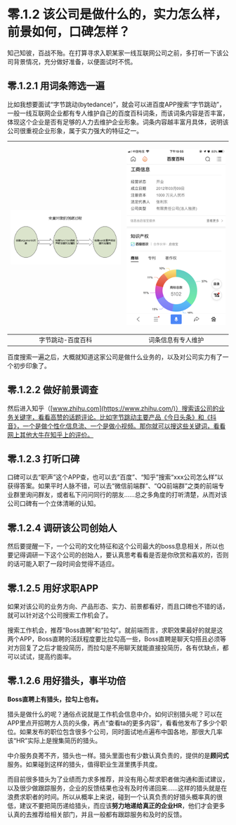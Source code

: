 # 零.1.2 该公司是做什么的，实力怎么样，前景如何，口碑怎样？

知己知彼，百战不殆。在打算寻求入职某家一线互联网公司之前，多打听一下该公司背景情况，充分做好准备，以便面试时不慌。

## 零.1.2.1 用词条筛选一遍

比如我想要面试“字节跳动\(bytedance\)”，就会可以进百度APP搜索“字节跳动”，一般一线互联网企业都有专人维护自己的百度百科词条，而该词条内容是否丰富，体现这个企业是否有足够的人力去维护企业形象。词条内容越丰富月具体，说明该公司很重视企业形象，属于实力强大的特征之一。

<table>
  <thead>
    <tr>
      <th style="text-align:center">
        <p></p>
        <p>
          <img src="../.gitbook/assets/image (41).png" alt="&#x5B57;&#x8282;&#x8DF3;&#x52A8;-&#x767E;&#x5EA6;&#x767E;&#x79D1;&#x8BCD;&#x6761;"
          />
        </p>
      </th>
      <th style="text-align:center">
        <p></p>
        <p>
          <img src="../.gitbook/assets/wechatimg21.png" alt="&#x5B57;&#x8282;&#x8DF3;&#x52A8;&#x8BE6;&#x7EC6;&#x7684;&#x8BCD;&#x6761;&#x4FE1;&#x606F;"
          />
        </p>
      </th>
    </tr>
  </thead>
  <tbody>
    <tr>
      <td style="text-align:center">&#x5B57;&#x8282;&#x8DF3;&#x52A8;-&#x767E;&#x5EA6;&#x767E;&#x79D1;</td>
      <td
      style="text-align:center">&#x8BCD;&#x6761;&#x4FE1;&#x606F;&#x6709;&#x4E13;&#x4EBA;&#x7EF4;&#x62A4;</td>
    </tr>
  </tbody>
</table>百度搜索一遍之后，大概就知道这家公司是做什么业务的，以及对公司实力有了一个初步印象了。

## 零.1.2.2 做好前景调查

然后进入知乎（[www.zhihu.com](https://www.zhihu.com/)）搜索该公司的业务关键字，看看高赞的话题评论。比如字节跳动主要产品《今日头条》和《抖音》，一个是做个性化信息流、一个是做小视频。那你就可以搜这些关键词，看看网上其他大牛在知乎上的评价。

## 零.1.2.3 打听口碑

口碑可以去“职声”这个APP查，也可以去“百度”、“知乎”搜索“xxx公司怎么样”以获得答案。如果平时人脉不错，可以去“微信前端群”、“QQ前端群”之类的前端专业群里询问群友，或者私下问问同行的朋友……总之多角度的打听清楚，从而对该公司口碑有一个立体清晰的认知。

## 零.1.2.4 调研该公司创始人

然后要提醒一下，一个公司的文化特征和这个公司最大的boss息息相关，所以也要记得调研一下这个公司的创始人，要认真思考看看是否是你欣赏和喜欢的，否则的话可能入职了一段时间会觉得不适应。

## 零.1.2.5 用好求职APP

如果对该公司的业务方向、产品形态、实力、前景都看好，而且口碑也不错的话，就可以针对这个公司搜索工作机会了。

搜索工作机会，推荐“Boss直聘”和“拉勾”。就前端而言，求职效果最好的就是这两个APP，Boss直聘的活跃程度要比拉勾高一些，Boss直聘是聊天勾搭且必须等对方回复了之后才能投简历，而拉勾是不用聊天就能直接投简历，各有优缺点，都可以试试，提高约面率。

## 零.1.2.**6** 用好猎头，事半功倍

**Boss直聘上有猎头，拉勾上也有。**

猎头是做什么的呢？通俗点说就是工作机会信息中介。如何识别猎头呢？可以在APP里点开招聘方人员的头像，再点“查看ta的更多内容”，看看他发布了多少个职位。如果发布的职位包含很多个公司，同时面试地点遍布中国各地，那很大几率该“HR”实际上是搜集简历的猎头。

中介服务良莠不齐，猎头也一样。猎头里面也有少数认真负责的，提供的是**顾问式**服务。如果碰到这样的猎头，值得职业生涯里携手共度。

而目前很多猎头为了业绩而力求多推荐，并没有用心帮求职者做沟通和面试建议，以及很少做跟踪服务，企业的反馈结果也没有及时传递回来……这样的猎头就是在浪费求职者的时间。所以从概率上来说，碰到一个认真负责的好猎头概率真的很低，建议不要把简历递给猎头，而应该**努力地递给真正的企业HR**，他们才会更多认真的去推荐给相关部门，并且一般都有跟踪服务和及时的反馈。

